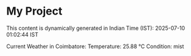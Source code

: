 # My Project

This content is dynamically generated in Indian Time (IST): 2025-07-10 01:02:44 IST


Current Weather in Coimbatore:
Temperature: 25.88 °C
Condition: mist
